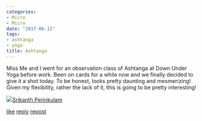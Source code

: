 ```yaml
---
categories:
- Micro
- Micro
date: "2017-06-12"
tags:
- ashtanga
- yoga
title: Ashtanga
---
```


Miss Me and I went for an observation class of Ashtanga at Down Under Yoga before work. Been on cards for a while now and we finally decided to give it a shot today. To be honest, looks pretty daunting and mesmerizing! Given my flexibility, rather the lack of it, this is going to be pretty interesting!

![](images/cropped-cropped-SP01-550afdebv1_site_icon.png)[Srikanth Perinkulam](https://srikanthperinkulam.com)

[like](https://twitter.com/intent/favorite?tweet_id=874425566862200833) [reply](https://twitter.com/intent/tweet?tweet_id=874425566862200833) [repost](https://twitter.com/intent/retweet?tweet_id=874425566862200833)
